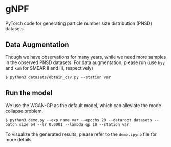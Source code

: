 # gNPF

PyTorch code for generating particle number size distribution (PNSD) datasets.

## Data Augmentation

Though we have observations for many years, while we need more samples in the observed PNSD datasets.
For data augmentation, please run (use `hyy` and `kum` for SMEAR II and III, respectively)

```
$ python3 datasets/obtain_csv.py --station var
```

## Run the model

We use the WGAN-GP as the default model, which can alleviate the mode collapse problem.

```
$ python3 demo.py --exp_name var --epochs 20 --dataroot datasets --batch_size 64 --lr 0.0001 --lambda_gp 10 --station var
```

To visualize the generated results, please refer to the `demo.ipynb` file for more details.

